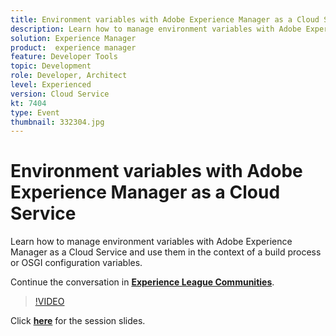 ```yaml
---
title: Environment variables with Adobe Experience Manager as a Cloud Service
description: Learn how to manage environment variables with Adobe Experience Manager as a Cloud Service and use them in the context of a build process or OSGI configuration variables.
solution: Experience Manager
product:  experience manager
feature: Developer Tools
topic: Development
role: Developer, Architect
level: Experienced
version: Cloud Service
kt: 7404
type: Event
thumbnail: 332304.jpg
---
```


# Environment variables with Adobe Experience Manager as a Cloud Service

Learn how to manage environment variables with Adobe Experience Manager as a Cloud Service and use them in the context of a build process or OSGI configuration variables.

Continue the conversation in **[Experience League Communities](http://adobe.ly/36Yd3v6)**.

>[!VIDEO](https://video.tv.adobe.com/v/332304/?quality=12&learn=on&hidetitle=true)

Click **[here](assets/environment-variables-aemcs.pdf)** for the session slides.
